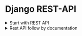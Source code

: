 # Django REST-API

<details>
<summary>Start with REST API</summary>

## What is Serializer?
Serializer allow complex data such as querysets and model instances to be converted to natvie python datatypes that can then be easily rendered into JSON, XML or other content types.

## API Create
+ Create and Activate Environment
    ```text
    python-m venv env

    .\env\Scripts\activate
    ```
+ Install requirted packages:
    ```python
    pip install django
    pip install djangorestframework
    ```
+ Set up a new Django application.
    ```python
    django-admin startproject restApiProject  
    cd restApiProject
    django-admin startapp restApiApp
    ```
+ Update `settings.py` to Add `rest_framework` and `app name` to INSTALLED_APPS:
    ```python
    INSTALLED_APPS = [
    ......
    ......
    'rest_framework',
    'restApiApp',
    ]
    ```
+ Create models into `models.py` script:
    ```python
    class ModelName(models.Model):
        teacher_name = models.CharField(max_length=30, null=True)
        course_name = models.CharField(max_length=50, null =True)
        course_duration = models.IntegerField(null=True)
        seat = models.IntegerField(null=True)

    ```
+ Regsiter model into the `admin.py`:
    ```python
    @admin.register(ApiModel)
    class ApiModelAdmin(admin.ModelAdmin):
        list_display=['id','teacher_name','course_name','course_duration','seat']
    ```
+ Include the urls into the `urls.py`
    ```python
    from django.urls import path, include
    urlpatterns = [
        .......
        .......
        path('api-auth/', include('rest_framework.urls')),
    ]
    ```
+ After that create a serializer script file under the app like: `serializer.py`:
    ```python
    from rest_framework import serializers

    class ApiModelSerializer(serializers.Serializer):
        teacher_name = serializers.CharField(max_length=30)
        course_name = serializers.CharField(max_length=50)
        course_duration = serializers.IntegerField()
        seat = serializers.IntegerField()
    ```
### Access All data from model:
+ At first, create a view function:
    ```python
    from django.shortcuts import render, HttpResponse
    from .models import *
    from .serializers import *
    from rest_framework.renderers import JSONRenderer
    #----Qyeryset--------
    def apimodel_info(request):
        #---complex data
        apidata = ApiModel.objects.all()
        #---python dict
        serializer = ApiModelSerializer(apidata, many=True)
        #---render Json
        json_data = JSONRenderer().render(serializer.data)
        #----Json sent to user
        return HttpResponse(json_data, content_type='application/json')
    ```
+ Include Urls:
    ```python
    ..........
    ..........
    path('apiinfo/',views.apimodel_info),
    ..........
    ```
+ Then run the project. After run the project we can view all data as json format.

### View single instance:
+ At first, create a view function:
    ```python
    def apimodel_instance(request,pk):
        #---complex data
        apidata = ApiModel.objects.get(id=pk)
        #---python dict
        serializer = ApiModelSerializer(apidata)
        #---render Json
        json_data = JSONRenderer().render(serializer.data)
        #----Json sent to user
        return HttpResponse(json_data, content_type='application/json')
    ```
### Access data from third pary app:
```python
import requests

#---allocate url
# https://jsonplaceholder.typicode.com/users

URL = "http://127.0.0.1:8000/apiinfo/"

#-----get url data
response = requests.get(url=URL)
#---extract into json
data = response.json()
print(data)
```


## What is DeSerializer?
- The process of converting native python datatypes such as dictionaries to complex data types such as querysets is called deserializer in DRF.
- Serializers also provide deserialization, allowing parsed data to be convertd back into complex types, after first validating the incoming data.

### Insert/Create data into model from third party app:
+ Create a function under the serializer class into `serializer.py` script:
    ```python
    class ApiModelSerializer(serializers.Serializer):
        ...........
        ...........
        def create(self, validated_data):
            return ApiModel.objects.create(**validated_data)
    ```
+ Create a view function into the `views.py`:
    ```python
    from django.views.decorators.csrf import csrf_exempt
    import io
    from rest_framework.parsers import JSONParser
    @csrf_exempt
    def apidata_create(request):
        if request.method == 'POST':
            json_data = request.body
            #json to stream convert
            stream = io.BytesIO(json_data)
            #stream to python
            pythondata = JSONParser().parse(stream)
            #python to complex
            serializer = ApiModelSerializer(data=pythondata)
            if serializer.is_valid():
                serializer.save()
                res = {'msg':'Successfully insert data'}
                json_data = JSONRenderer().render(res)
                return HttpResponse(json_data, content_type='application/json')
            json_data = JSONRenderer().render(serializer.errors)
            return HttpResponse(json_data, content_type ='application.json')
    ```
+ Create urls:
    ```python
    ..............
    ..............
    path('apicreate/',views.apidata_create, name='apicreate'),
    ..............
    ```
+ Create a python script `deserilizer.py` outside the project like a third party app insert the data:
    ```python
    import requests, json

    URL = "http://127.0.0.1:8000/apicreate/"

    data = {
        'teacher_name': 'Rohim',
        'course_name': 'Deep Learning',
        'course_duration': 3,
        'seat': 20,
    }

    json_data = json.dumps(data)
    re = requests.post(url=URL, data = json_data)
    data = re.json()
    print(data)
    ```

### Update model data from third party app:
+ Create a function under the serializer class into `serializer.py` script:
    ```python
    class ApiModelSerializer(serializers.Serializer):
        ...........
        ...........
        def update(self, instance, validated_data):
            instance.teacher_name = validated_data.get('teacher_name', instance.teacher_name)
            instance.course_name = validated_data.get('course_name', instance.course_name)
            instance.course_duration = validated_data.get('course_duration', instance.course_duration)
            instance.seat = validated_data.get('seat', instance.seat)
            
            instance.save()
            return instance
    ```
+ Create a view function into the `views.py` without create new function we can include `PUT` method code under the `POST` method function:
    ```python
    from django.views.decorators.csrf import csrf_exempt
    import io
    from rest_framework.parsers import JSONParser
    @csrf_exempt
    def apidata_update(request):    
        if request.method == 'PUT':
            json_data = request.body
            #---json to stream
            stream = io.BytesIO(json_data)
            #stream to python
            pythondata = JSONParser().parse(stream)
            id = pythondata.get('id')
            apidata = ApiModel.objects.get(id=id)
            serializer = ApiModelSerializer(apidata, data=pythondata, partial=True)
            if serializer.is_valid():
                serializer.save()
                res = {'msg':'Successfully update data'}
                json_data = JSONRenderer().render(res)
                return HttpResponse(json_data, content_type='application/json')
            json_data = JSONRenderer().render(serializer.errors)
            return HttpResponse(json_data, content_type ='application.json')
    ```
+ Create urls:
    ```python
    ..............
    ..............
    path('apiupdate/',views.apidata_update, name='apiupdate'),
    ..............
    ```
+ Create a python script `deserilizer.py` outside the project like a third party app insert the data:
    ```python
    import requests
    import json

    URL = "http://127.0.0.1:8000/apiupdate/"

    data = {
        'id': 2,
        'teacher_name': 'Md. Abul',
        'course_name': 'Web Development',
    }

    json_data = json.dumps(data)
    r = requests.put(url=URL, data=json_data)
    data = r.json()
    print(data)
    ```

</details>

<details>
<summary>Rest API follow by documentation</summary>

## Start With API
+ Create and Activate Environment
    ```text
    python-m venv env

    .\env\Scripts\activate
    ```
+ Install requirted packages:
    ```python
    pip install django
    pip install djangorestframework
    ```
+ Set up a new Django application.
    ```python
    django-admin startproject restApiProject  
    cd restApiProject
    django-admin startapp restApiApp
    ```
+ Update `settings.py` to Add `rest_framework` and `app name` to INSTALLED_APPS:
    ```python
    INSTALLED_APPS = [
    ......
    ......
    'restApiApp',
    'rest_framework',
    ]
    ```
+ Create a model into the `models.py` files:
    ```python
    class studentModel(models.Model):
        name = models.CharField(max_length=100,null=True)
        email = models.EmailField(max_length=100,null=True)
        address = models.CharField(max_length=100,null=True)
        
        def __str__(self):
            return self.name
    ```
+ Register the model into `admin.py`:
    ```python
    from restApiApp.models import studentModel

    admin.site.register(studentModel)
    ```
+ Create a new module named `serializers.py` and create a model `serializer class` under the `restApiApp` that we'll use for our data representations.:
    ```python
    from rest_framework import serializers
    from restApiApp.models import studentModel

    class studentSerializer(serializers.ModelSerializer):
    class Meta:
        model = studentModel
        fields = ['id','name','address','email']
    ```

## Inspact Serializer Data:
If we want we can inspect all the fields in a serializer instance.
+ Open django shell into the terminal:
    ```python
    py manage.py shell
    ```
+ Then try the following command:
    + First import `StudentSerializer` from `serializers.py`:
        ```python
        from restApiApp.serializers import StudentSerializer
        ```
    + Create a object variable:
        ```python
        serializer = StudentSerializer()
        print(repr(serializer))
        ```

## Work with Django Shell:

+ Open django shell into the terminal:
    ```python
    py manage.py shell
    ```
+ Now create object:
    + import `studentModel` from model:
        ```python
        from restApiApp.models import studentModel
        ```
    + create objects:
        ```python
        obj = studentModel()
        ```
    + assign the value into the object:
        ```python
        obj.name="Md Shakil"
        obj.address="Dhaka"
        obj.email="shakil.eub.cse@gmail.com"
        ```
    + save the object:
        ```python
        obj.save()   
        ```
    + delete object:
        ```python
        obj.delete()
        ```

## Django views using Serializer class into Web:

### View API data using `JsonResponse`:
+ Edit `views.py` and import required packages:
    ```python
    from django.shortcuts import render
    from django.http import HttpResponse, JsonResponse
    from django.views.decorators.csrf import csrf_exempt
    from rest_framework.parsers import JSONParser
    ```
+ Import `serializers` and `models` from `restApiApp`:
    ```python
    from restApiApp.serializers import StudentSerializer
    from restApiApp.models import studentModel
    ```
+ Create data view function:
    ```python
    @csrf_exempt
    def student_list(request):
        if request.method == 'GET':
            objs = studentModel.objects.all()
            serializer = studentModelSerialize(objs, many=True)
            return JsonResponse(serializer.data, safe=False)
    ```

+ Create url into the `urls.py`:

    ```python
    from django.contrib import admin
    from django.urls import path
    from RestApiApp2.views import student_list
    from RestApiApp2.apiviews import studentModel

    urlpatterns = [
        path('admin/', admin.site.urls),
        path('list/',student_list),
    ]
    ```
        
    + Import `student_list` function from `views.py` and import `studentModel` from `models.py`.

+ Create another data view function for view the individual data using primary key:
    ```python
    @csrf_exempt
    def student_detail(request, pk):
        try:
            student = studentModel.objects.get(pk=pk)
        except studentModel.DoesNotExist:
            return HttpResponse(status=404)

        if request.method == 'GET':
            serializer = studentModelSerialize(student)
            return JsonResponse(serializer.data)
    ```
+ Create url into the `urls.py`:
    ```python
    ...............
    ...............
    from RestApiApp2.views import student_detail

    urlpatterns = [
        .............
        .............
        path('student_detail/<int:pk>/',student_detail),
    ]
    ```

</details>
